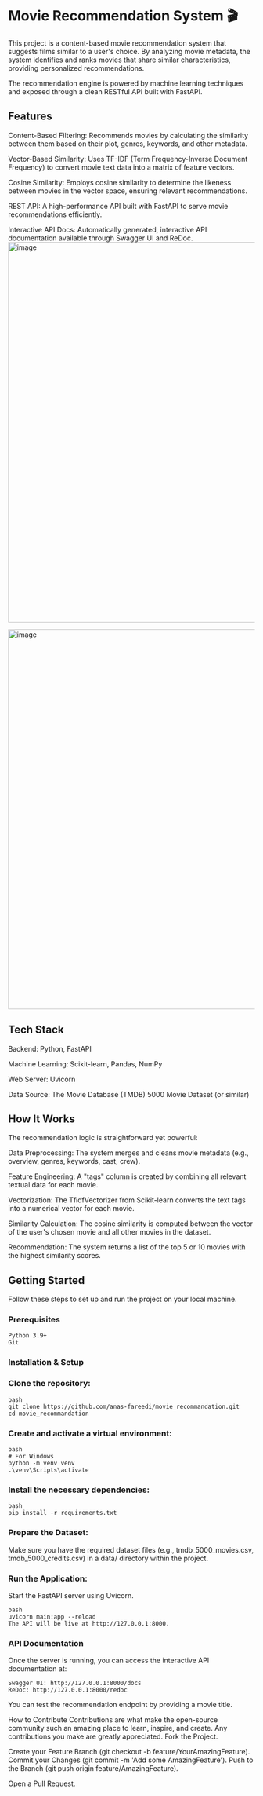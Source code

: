 # Movie Recommendation System 🎬

This project is a content-based movie recommendation system that suggests films similar to a user's choice. By analyzing movie metadata, the system identifies and ranks movies that share similar characteristics, providing personalized recommendations.

The recommendation engine is powered by machine learning techniques and exposed through a clean RESTful API built with FastAPI.

## Features

Content-Based Filtering: Recommends movies by calculating the similarity between them based on their plot, genres, keywords, and other metadata.​

Vector-Based Similarity: Uses TF-IDF (Term Frequency-Inverse Document Frequency) to convert movie text data into a matrix of feature vectors.

Cosine Similarity: Employs cosine similarity to determine the likeness between movies in the vector space, ensuring relevant recommendations.

REST API: A high-performance API built with FastAPI to serve movie recommendations efficiently.​

Interactive API Docs: Automatically generated, interactive API documentation available through Swagger UI and ReDoc.
<img width="1782" height="775" alt="image" src="https://github.com/user-attachments/assets/c0900525-6ca7-46e1-b2ba-df136c080e07" />

<img width="1799" height="774" alt="image" src="https://github.com/user-attachments/assets/2c90c9da-024e-4a44-9be0-ad8f8bc8c63a" />

## Tech Stack

Backend: Python, FastAPI

Machine Learning: Scikit-learn, Pandas, NumPy

Web Server: Uvicorn

Data Source: The Movie Database (TMDB) 5000 Movie Dataset (or similar)

## How It Works

The recommendation logic is straightforward yet powerful:

Data Preprocessing: The system merges and cleans movie metadata (e.g., overview, genres, keywords, cast, crew).

Feature Engineering: A "tags" column is created by combining all relevant textual data for each movie.

Vectorization: The TfidfVectorizer from Scikit-learn converts the text tags into a numerical vector for each movie.

Similarity Calculation: The cosine similarity is computed between the vector of the user's chosen movie and all other movies in the dataset.

Recommendation: The system returns a list of the top 5 or 10 movies with the highest similarity scores.

##  Getting Started

Follow these steps to set up and run the project on your local machine.

### Prerequisites
```
Python 3.9+
Git
```
### Installation & Setup

### Clone the repository:
```
bash
git clone https://github.com/anas-fareedi/movie_recommandation.git
cd movie_recommandation
```

### Create and activate a virtual environment:
```
bash
# For Windows
python -m venv venv
.\venv\Scripts\activate
```

### Install the necessary dependencies:
```
bash
pip install -r requirements.txt
```
### Prepare the Dataset:

Make sure you have the required dataset files (e.g., tmdb_5000_movies.csv, tmdb_5000_credits.csv) in a data/ directory within the project.

### Run the Application:
Start the FastAPI server using Uvicorn.
```
bash
uvicorn main:app --reload
The API will be live at http://127.0.0.1:8000.
```
 ### API Documentation
 
Once the server is running, you can access the interactive API documentation at:
```
Swagger UI: http://127.0.0.1:8000/docs
ReDoc: http://127.0.0.1:8000/redoc
```
You can test the recommendation endpoint by providing a movie title.

 How to Contribute
Contributions are what make the open-source community such an amazing place to learn, inspire, and create. Any contributions you make are greatly appreciated.
Fork the Project.

Create your Feature Branch (git checkout -b feature/YourAmazingFeature).
Commit your Changes (git commit -m 'Add some AmazingFeature').
Push to the Branch (git push origin feature/AmazingFeature).

Open a Pull Request.
